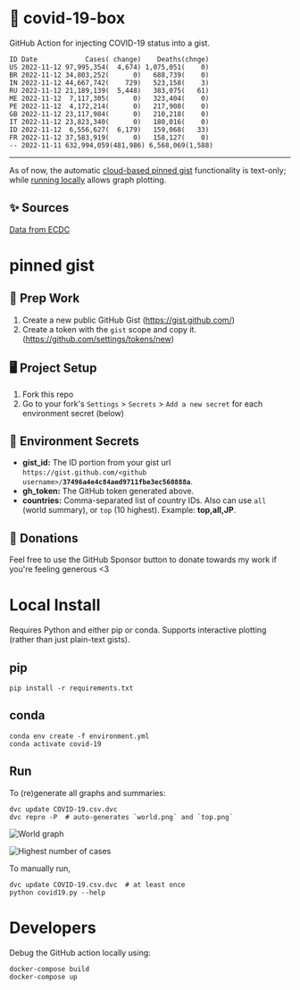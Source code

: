 # 🏥 covid-19-box

GitHub Action for injecting COVID-19 status into a gist.

```
ID Date            Cases( change)    Deaths(chnge)
US 2022-11-12 97,995,354(  4,674) 1,075,051(    0)
BR 2022-11-12 34,803,252(      0)   688,739(    0)
IN 2022-11-12 44,667,742(    729)   523,158(    3)
RU 2022-11-12 21,189,139(  5,448)   383,075(   61)
ME 2022-11-12  7,117,305(      0)   323,404(    0)
PE 2022-11-12  4,172,214(      0)   217,908(    0)
GB 2022-11-12 23,117,984(      0)   210,218(    0)
IT 2022-11-12 23,823,340(      0)   180,016(    0)
ID 2022-11-12  6,556,627(  6,179)   159,068(   33)
FR 2022-11-12 37,583,919(      0)   158,127(    0)
-- 2022-11-11 632,994,059(481,986) 6,568,069(1,588)
```

---

As of now, the automatic [cloud-based pinned gist](#pinned-gist) functionality is text-only;
while [running locally](#local-install) allows graph plotting.

## ✨ Sources

[Data from ECDC](https://www.ecdc.europa.eu/en/publications-data/download-todays-data-geographic-distribution-covid-19-cases-worldwide)

# pinned gist

## 🎒 Prep Work
1. Create a new public GitHub Gist (https://gist.github.com/)
1. Create a token with the `gist` scope and copy it. (https://github.com/settings/tokens/new)

## 🖥 Project Setup
1. Fork this repo
1. Go to your fork's `Settings` > `Secrets` > `Add a new secret` for each environment secret (below)

## 🤫 Environment Secrets
- **gist_id:** The ID portion from your gist url `https://gist.github.com/<github username>/`**`37496a4e4c84aed9711fbe3ec560888a`**.
- **gh_token:** The GitHub token generated above.
- **countries:** Comma-separated list of country IDs. Also can use `all` (world summary), or `top` (10 highest). Example: **top,all,JP**.

## 💸 Donations

Feel free to use the GitHub Sponsor button to donate towards my work if you're feeling generous <3

# Local Install

Requires Python and either pip or conda. Supports interactive plotting (rather than just plain-text gists).

## pip

```
pip install -r requirements.txt
```

## conda

```
conda env create -f environment.yml
conda activate covid-19
```

## Run

To (re)generate all graphs and summaries:

```
dvc update COVID-19.csv.dvc
dvc repro -P  # auto-generates `world.png` and `top.png`
```

![World graph](world.png)

![Highest number of cases](top.png)

To manually run,

```
dvc update COVID-19.csv.dvc  # at least once
python covid19.py --help
```

# Developers

Debug the GitHub action locally using:

```
docker-compose build
docker-compose up
```
